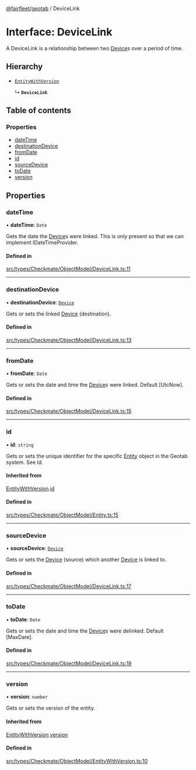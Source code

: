 [@fairfleet/geotab](../README.md) / DeviceLink

# Interface: DeviceLink

A DeviceLink is a relationship between two [Device](Device.md)s over a period of time.

## Hierarchy

- [`EntityWithVersion`](EntityWithVersion.md)

  ↳ **`DeviceLink`**

## Table of contents

### Properties

- [dateTime](DeviceLink.md#datetime)
- [destinationDevice](DeviceLink.md#destinationdevice)
- [fromDate](DeviceLink.md#fromdate)
- [id](DeviceLink.md#id)
- [sourceDevice](DeviceLink.md#sourcedevice)
- [toDate](DeviceLink.md#todate)
- [version](DeviceLink.md#version)

## Properties

### dateTime

• **dateTime**: `Date`

Gets the date the [Device](Device.md)s were linked. This is only present so that we can implement IDateTimeProvider.

#### Defined in

[src/types/Checkmate/ObjectModel/DeviceLink.ts:11](https://github.com/fairfleet/geotab/blob/b682f10/src/types/Checkmate/ObjectModel/DeviceLink.ts#L11)

___

### destinationDevice

• **destinationDevice**: [`Device`](Device.md)

Gets or sets the linked [Device](Device.md) (destination).

#### Defined in

[src/types/Checkmate/ObjectModel/DeviceLink.ts:13](https://github.com/fairfleet/geotab/blob/b682f10/src/types/Checkmate/ObjectModel/DeviceLink.ts#L13)

___

### fromDate

• **fromDate**: `Date`

Gets or sets the date and time the [Device](Device.md)s were linked. Default [UtcNow].

#### Defined in

[src/types/Checkmate/ObjectModel/DeviceLink.ts:15](https://github.com/fairfleet/geotab/blob/b682f10/src/types/Checkmate/ObjectModel/DeviceLink.ts#L15)

___

### id

• **id**: `string`

Gets or sets the unique identifier for the specific [Entity](Entity.md) object in the Geotab system. See Id.

#### Inherited from

[EntityWithVersion](EntityWithVersion.md).[id](EntityWithVersion.md#id)

#### Defined in

[src/types/Checkmate/ObjectModel/Entity.ts:15](https://github.com/fairfleet/geotab/blob/b682f10/src/types/Checkmate/ObjectModel/Entity.ts#L15)

___

### sourceDevice

• **sourceDevice**: [`Device`](Device.md)

Gets or sets the [Device](Device.md) (source) which another [Device](Device.md) is linked to.

#### Defined in

[src/types/Checkmate/ObjectModel/DeviceLink.ts:17](https://github.com/fairfleet/geotab/blob/b682f10/src/types/Checkmate/ObjectModel/DeviceLink.ts#L17)

___

### toDate

• **toDate**: `Date`

Gets or sets the date and time the [Device](Device.md)s were delinked. Default [MaxDate].

#### Defined in

[src/types/Checkmate/ObjectModel/DeviceLink.ts:19](https://github.com/fairfleet/geotab/blob/b682f10/src/types/Checkmate/ObjectModel/DeviceLink.ts#L19)

___

### version

• **version**: `number`

Gets or sets the version of the entity.

#### Inherited from

[EntityWithVersion](EntityWithVersion.md).[version](EntityWithVersion.md#version)

#### Defined in

[src/types/Checkmate/ObjectModel/EntityWithVersion.ts:10](https://github.com/fairfleet/geotab/blob/b682f10/src/types/Checkmate/ObjectModel/EntityWithVersion.ts#L10)
